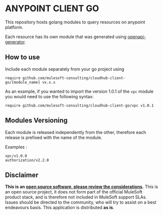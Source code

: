 # ANYPOINT CLIENT GO

This repository hosts golang modules to query resources on anypoint platform. 

Each resource has its own module that was generated using [openapi-generator](https://openapi-generator.tech/).

## How to use 

Include each module separately from your go project using 
```
require github.com/mulesoft-consulting/cloudhub-client-go/[module_name] vx.x.x
```
As an example, if you wanted to import the version 1.0.1 of the `vpc` module you would need to use the following syntax:  
```
require github.com/mulesoft-consulting/cloudhub-client-go/vpc v1.0.1
```

## Modules Versioning 

Each module is released independently from the other, therefore each release is prefixed with the name of the module.

Examples : 
```
vpc/v1.0.0
authorization/v2.2.0
```

## Disclaimer 
**This is an [open source software, please review the considerations](LICENSE.md).** 
This is an open source project, it does not form part of the official MuleSoft product stack, and is therefore not included in MuleSoft support SLAs. Issues should be directed to the community, who will try to assist on a best endeavours basis. This application is distributed **as is**. 
